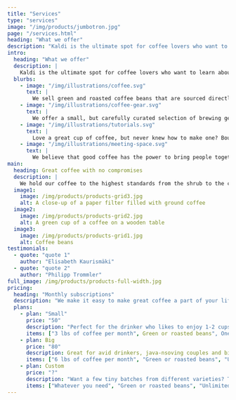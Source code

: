 ```yaml
---
title: "Services"
type: "services"
image: "/img/products/jumbotron.jpg"
page: "/services.html"
heading: "What we offer"
description: "Kaldi is the ultimate spot for coffee lovers who want to learn about their java’s origin and support the farmers that grew it. We take coffee production, roasting and brewing seriously and we’re glad to pass that knowledge to anyone."
intro:
  heading: "What we offer"
  description: |
    Kaldi is the ultimate spot for coffee lovers who want to learn about their java’s origin and support the farmers that grew it. We take coffee production, roasting and brewing seriously and we’re glad to pass that knowledge to anyone.
  blurbs:
    - image: "/img/illustrations/coffee.svg"
      text: |
        We sell green and roasted coffee beans that are sourced directly from independent farmers and farm cooperatives. We’re proud to offer a variety of coffee beans grown with great care for the environment and local communities. Check our post or contact us directly for current availability.
    - image: "/img/illustrations/coffee-gear.svg"
      text: |
        We offer a small, but carefully curated selection of brewing gear and tools for every taste and experience level. No matter if you roast your own beans or just bought your first french press, you’ll find a gadget to fall in love with in our shop.
    - image: "/img/illustrations/tutorials.svg"
      text: |
        Love a great cup of coffee, but never knew how to make one? Bought a fancy new Chemex but have no clue how to use it? Don't worry, we’re here to help. You can schedule a custom 1-on-1 consultation with our baristas to learn anything you want to know about coffee roasting and brewing. Email us or call the store for details.
    - image: "/img/illustrations/meeting-space.svg"
      text: |
        We believe that good coffee has the power to bring people together. That’s why we decided to turn a corner of our shop into a cozy meeting space where you can hang out with fellow coffee lovers and learn about coffee making techniques. All of the artwork on display there is for sale. The full price you pay goes to the artist.
main:
  heading: Great coffee with no compromises
  description: |
    We hold our coffee to the highest standards from the shrub to the cup. That’s why we’re meticulous and transparent about each step of the coffee’s journey. We personally visit each farm to make sure the conditions are optimal for the plants, farmers and the local environment.
  image1:
    image: /img/products/products-grid3.jpg
    alt: A close-up of a paper filter filled with ground coffee
  image2:
    image: /img/products/products-grid2.jpg
    alt: A green cup of a coffee on a wooden table
  image3:
    image: /img/products/products-grid1.jpg
    alt: Coffee beans
testimonials:
  - quote: "quote 1"
    author: "Elisabeth Kaurismäki"
  - quote: "quote 2"
    author: "Philipp Trommler"
full_image: /img/products/products-full-width.jpg
pricing:
  heading: "Monthly subscriptions"
  description: "We make it easy to make great coffee a part of your life. Choose one of our monthly subscription plans to receive great coffee at your doorstep each month. Contact us about more details and payment info."
  plans:
    - plan: "Small"
      price: "50"
      description: "Perfect for the drinker who likes to enjoy 1-2 cups per day."
      items: ["3 lbs of coffee per month", Green or roasted beans", One or two varieties of beans"]
    - plan: Big
      price: "80"
      description: Great for avid drinkers, java-nsoving couples and bigger crowds
      items: ["6 lbs of coffee per month", "Green or roasted beans", "Up to 4 different varieties of beans"]
    - plan: Custom
      price: "?"
      description: "Want a few tiny batches from different varieties? Try our custom plan"
      items: ["Whatever you need", "Green or roasted beans", "Unlimited varieties"]
---
```

